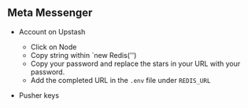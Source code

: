 ## Meta Messenger

* Account on Upstash
  * Click on Node
  * Copy string within `new Redis('<COPY>')
  * Copy your password and replace the stars in your URL with your password.
  * Add the completed URL in the `.env` file under `REDIS_URL`

* Pusher keys